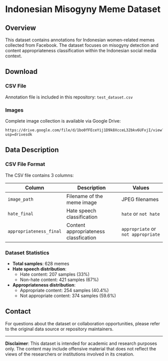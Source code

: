 # Indonesian Misogyny Meme Dataset

## Overview

This dataset contains annotations for Indonesian women-related memes collected from Facebook. The dataset focuses on misogyny detection and content appropriateness classification within the Indonesian social media context.

## Download

### CSV File
Annotation file is included in this repository: `test_dataset.csv`

### Images
Complete image collection is available via Google Drive:
```
https://drive.google.com/file/d/1bo0fFEceYij1D9k8XcceL32bkv6UFxjI/view?usp=drivesdk
```

## Data Description

### CSV File Format

The CSV file contains 3 columns:

| Column | Description | Values |
|--------|-------------|---------|
| `image_path` | Filename of the meme image | JPEG filenames |
| `hate_final` | Hate speech classification | `hate` or `not hate` |
| `appropriateness_final` | Content appropriateness classfication | `appropriate` or `not appropriate` |

### Dataset Statistics

- **Total samples**: 628 memes
- **Hate speech distribution**:
  - Hate content: 207 samples (33%)
  - Non-hate content: 421 samples (67%)
- **Appropriateness distribution**:
  - Appropriate content: 254 samples (40.4%)
  - Not appropriate content: 374 samples (59.6%)

## Contact

For questions about the dataset or collaboration opportunities, please refer to the original data source or repository maintainers.

---

**Disclaimer**: This dataset is intended for academic and research purposes only. The content may include offensive material that does not reflect the views of the researchers or institutions involved in its creation.
